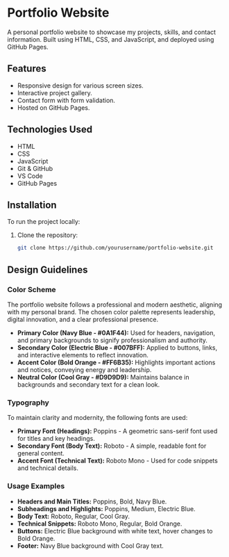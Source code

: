 # Portfolio Website

A personal portfolio website to showcase my projects, skills, and contact information. Built using HTML, CSS, and JavaScript, and deployed using GitHub Pages.

## Features
- Responsive design for various screen sizes.
- Interactive project gallery.
- Contact form with form validation.
- Hosted on GitHub Pages.

## Technologies Used
- HTML
- CSS
- JavaScript
- Git & GitHub
- VS Code
- GitHub Pages

## Installation
To run the project locally:
1. Clone the repository:
   ```bash
   git clone https://github.com/yourusername/portfolio-website.git

## Design Guidelines

### Color Scheme
The portfolio website follows a professional and modern aesthetic, aligning with my personal brand. The chosen color palette represents leadership, digital innovation, and a clear professional presence.

- **Primary Color (Navy Blue - #0A1F44):** Used for headers, navigation, and primary backgrounds to signify professionalism and authority.
- **Secondary Color (Electric Blue - #007BFF):** Applied to buttons, links, and interactive elements to reflect innovation.
- **Accent Color (Bold Orange - #FF6B35):** Highlights important actions and notices, conveying energy and leadership.
- **Neutral Color (Cool Gray - #D9D9D9):** Maintains balance in backgrounds and secondary text for a clean look.

### Typography
To maintain clarity and modernity, the following fonts are used:
- **Primary Font (Headings):** Poppins - A geometric sans-serif font used for titles and key headings.
- **Secondary Font (Body Text):** Roboto - A simple, readable font for general content.
- **Accent Font (Technical Text):** Roboto Mono - Used for code snippets and technical details.

### Usage Examples
- **Headers and Main Titles:** Poppins, Bold, Navy Blue.
- **Subheadings and Highlights:** Poppins, Medium, Electric Blue.
- **Body Text:** Roboto, Regular, Cool Gray.
- **Technical Snippets:** Roboto Mono, Regular, Bold Orange.
- **Buttons:** Electric Blue background with white text, hover changes to Bold Orange.
- **Footer:** Navy Blue background with Cool Gray text.

